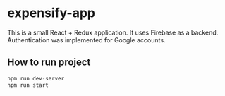 # expensify-app 

This is a small React + Redux application. 
It uses Firebase as a backend. 
Authentication was implemented for Google accounts.

## How to run project

```javascript
npm run dev-server
npm run start
```
